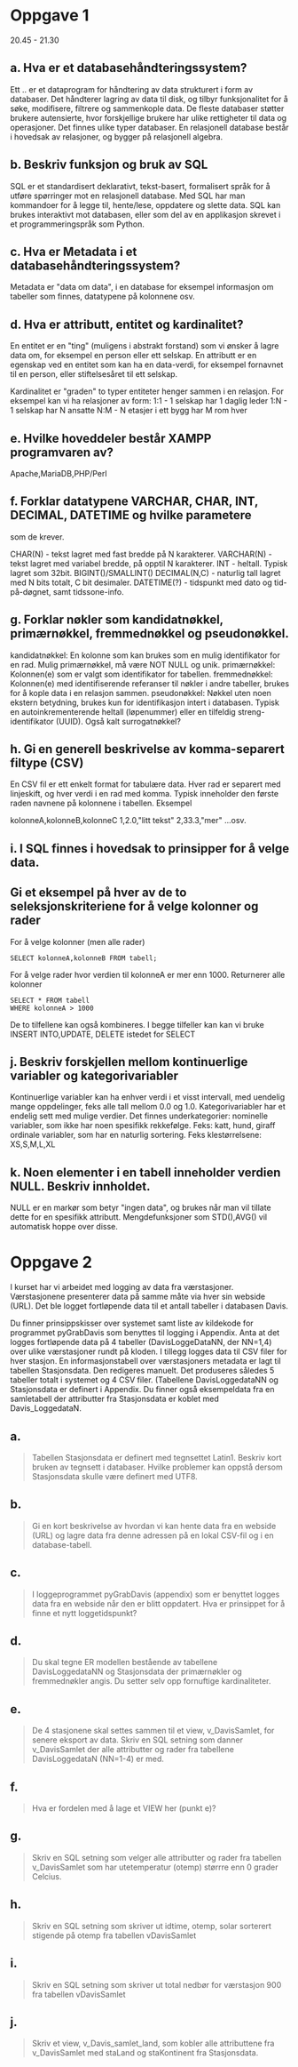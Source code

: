 
# Oppgave 1

20.45 - 21.30

## a. Hva er et databasehåndteringssystem?

Ett .. er et dataprogram for håndtering av data strukturert i form av databaser.
Det håndterer lagring av data til disk, og tilbyr funksjonalitet for å søke, modifisere, filtrere og sammenkople data.
De fleste databaser støtter brukere autensierte, hvor forskjellige brukere har ulike rettigheter til data og operasjoner.
Det finnes ulike typer databaser. En relasjonell database består i hovedsak av relasjoner, og bygger på relasjonell algebra.

## b. Beskriv funksjon og bruk av SQL

SQL er et standardisert deklarativt, tekst-basert, formalisert språk for å utføre spørringer mot en relasjonell database.
Med SQL har man kommandoer for å legge til, hente/lese, oppdatere og slette data.
SQL kan brukes interaktivt mot databasen, eller som del av en applikasjon skrevet i et programmeringspråk som Python. 

## c. Hva er Metadata i et databasehåndteringssystem?

Metadata er "data om data", i en database for eksempel informasjon om tabeller som finnes, datatypene på kolonnene osv.

## d. Hva er attributt, entitet og kardinalitet?

En entitet er en "ting" (muligens i abstrakt forstand) som vi ønsker å lagre data om,
for eksempel en person eller ett selskap.
En attributt er en egenskap ved en entitet som kan ha en data-verdi, for eksempel
fornavnet til en person, eller stiftelsesåret til ett selskap.

Kardinalitet er "graden" to typer entiteter henger sammen i en relasjon.
For eksempel kan vi ha relasjoner av form:
1:1 - 1 selskap har 1 daglig leder
1:N - 1 selskap har N ansatte 
N:M - N etasjer i ett bygg har M rom hver

## e. Hvilke hoveddeler består XAMPP programvaren av?

Apache,MariaDB,PHP/Perl

## f. Forklar datatypene VARCHAR, CHAR, INT, DECIMAL, DATETIME og hvilke parametere
som de krever.

CHAR(N) - tekst lagret med fast bredde på N karakterer. 
VARCHAR(N) - tekst lagret med variabel bredde, på opptil N karakterer.
INT - heltall. Typisk lagret som 32bit. BIGINT()/SMALLINT()
DECIMAL(N,C) - naturlig tall lagret med N bits totalt, C bit desimaler.
DATETIME(?) - tidspunkt med dato og tid-på-døgnet, samt tidssone-info.

## g. Forklar nøkler som kandidatnøkkel, primærnøkkel, fremmednøkkel og pseudonøkkel.

kandidatnøkkel: En kolonne som kan brukes som en mulig identifikator for en rad. Mulig primærnøkkel, må være NOT NULL og unik.
primærnøkkel: Kolonnen(e) som er valgt som identifikator for tabellen.
fremmednøkkel: Kolonnen(e) med identifiserende referanser til nøkler i andre tabeller, brukes for å kople data i en relasjon sammen. 
pseudonøkkel: Nøkkel uten noen ekstern betydning, brukes kun for identifikasjon intert i databasen.
Typisk en autoinkrementerende heltall (løpenummer) eller en tilfeldig streng-identifikator (UUID).
Også kalt surrogatnøkkel?

## h. Gi en generell beskrivelse av komma-separert filtype (CSV)

En CSV fil er ett enkelt format for tabulære data.
Hver rad er separert med linjeskift, og hver verdi i en rad med komma.
Typisk inneholder den første raden navnene på kolonnene i tabellen.
Eksempel

kolonneA,kolonneB,kolonneC
1,2.0,"litt tekst"
2,33.3,"mer"
...osv.

## i. I SQL finnes i hovedsak to prinsipper for å velge data.
## Gi et eksempel på hver av de to seleksjonskriteriene for å velge kolonner og rader

For å velge kolonner (men alle rader)

    SELECT kolonneA,kolonneB FROM tabell;
 
For å velge rader hvor verdien til kolonneA er mer enn 1000. Returnerer alle kolonner

    SELECT * FROM tabell
    WHERE kolonneA > 1000

De to tilfellene kan også kombineres.
I begge tilfeller kan kan vi bruke INSERT INTO,UPDATE, DELETE istedet for SELECT

## j. Beskriv forskjellen mellom kontinuerlige variabler og kategorivariabler

Kontinuerlige variabler kan ha enhver verdi i et visst intervall, med uendelig mange oppdelinger, feks alle tall mellom 0.0 og 1.0.
Kategorivariabler har et endelig sett med mulige verdier. Det finnes underkategorier:
nominelle variabler, som ikke har noen spesifikk rekkefølge. Feks: katt, hund, giraff
ordinale variabler, som har en naturlig sortering. Feks klestørrelsene: XS,S,M,L,XL

## k. Noen elementer i en tabell inneholder verdien NULL. Beskriv innholdet.

NULL er en markør som betyr "ingen data", og brukes når man vil tillate dette for en spesifikk attributt.
Mengdefunksjoner som STD(),AVG() vil automatisk hoppe over disse.

# Oppgave 2

I kurset har vi arbeidet med logging av data fra værstasjoner. Værstasjonene presenterer data på
samme måte via hver sin webside (URL). Det ble logget fortløpende data til et antall tabeller i
databasen Davis.

Du finner prinsippskisser over systemet samt liste av kildekode for programmet pyGrabDavis som benyttes til logging i Appendix.
Anta at det logges fortløpende data på 4 tabeller (DavisLoggeDataNN, der NN=1,4) over ulike værstasjoner rundt på kloden.
I tillegg logges data til CSV filer for hver stasjon.
En informasjonstabell over værstasjoners metadata er lagt til tabellen Stasjonsdata.
Den redigeres manuelt. Det produseres således 5 tabeller totalt i systemet og 4 CSV filer.
(Tabellene DavisLoggedataNN og Stasjonsdata er definert i Appendix.
Du finner også eksempeldata fra en samletabell der attributter fra Stasjonsdata er koblet med
Davis_LoggedataN.


## a.
> Tabellen Stasjonsdata er definert med tegnsettet Latin1. Beskriv kort bruken av tegnsett i databaser.
> Hvilke problemer kan oppstå dersom Stasjonsdata skulle være definert med UTF8.


## b.
> Gi en kort beskrivelse av hvordan vi kan hente data fra en webside (URL) og lagre data fra
> denne adressen på en lokal CSV-fil og i en database-tabell.

## c.
> I loggeprogrammet pyGrabDavis (appendix) som er benyttet logges data fra en webside når
> den er blitt oppdatert. Hva er prinsippet for å finne et nytt loggetidspunkt?


## d.
> Du skal tegne ER modellen bestående av tabellene DavisLoggedataNN og Stasjonsdata der
> primærnøkler og fremmednøkler angis. Du setter selv opp fornuftige kardinaliteter.

## e. 
> De 4 stasjonene skal settes sammen til et view, v_DavisSamlet, for senere eksport av data.
> Skriv en SQL setning som danner v_DavisSamlet der alle attributter og rader fra tabellene DavisLoggedataN (NN=1-4) er med.

## f.
> Hva er fordelen med å lage et VIEW her (punkt e)?

## g.
> Skriv en SQL setning som velger alle attributter og rader fra tabellen v_DavisSamlet som har
utetemperatur (otemp) størrre enn 0 grader Celcius.

## h.
> Skriv en SQL setning som skriver ut idtime, otemp, solar sorterert stigende på otemp fra tabellen vDavisSamlet

## i.
> Skriv en SQL setning som skriver ut total nedbør for værstasjon 900 fra tabellen vDavisSamlet

## j.
> Skriv et view, v_Davis_samlet_land, som kobler alle attributtene fra v_DavisSamlet
med staLand og staKontinent fra Stasjonsdata.


